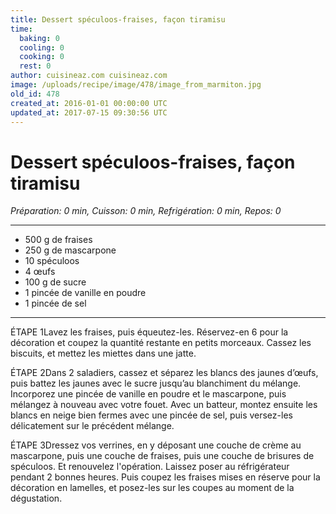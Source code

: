 ```yaml
---
title: Dessert spéculoos-fraises, façon tiramisu
time:
  baking: 0
  cooling: 0
  cooking: 0
  rest: 0
author: cuisineaz.com cuisineaz.com
image: /uploads/recipe/image/478/image_from_marmiton.jpg
old_id: 478
created_at: 2016-01-01 00:00:00 UTC
updated_at: 2017-07-15 09:30:56 UTC
---
```


# Dessert spéculoos-fraises, façon tiramisu

*Préparation: 0 min, Cuisson: 0 min, Refrigération: 0 min, Repos: 0*

---

- 500 g de fraises
- 250 g de mascarpone
- 10 spéculoos
- 4 œufs
- 100 g de sucre
- 1 pincée de vanille en poudre
- 1 pincée de sel

---

ÉTAPE 1Lavez les fraises, puis équeutez-les. Réservez-en 6 pour la décoration et coupez la quantité restante en petits morceaux. Cassez les biscuits, et mettez les miettes dans une jatte.

ÉTAPE 2Dans 2 saladiers, cassez et séparez les blancs des jaunes d’œufs, puis battez les jaunes avec le sucre jusqu’au blanchiment du mélange. Incorporez une pincée de vanille en poudre et le mascarpone, puis mélangez à nouveau avec votre fouet. Avec un batteur, montez ensuite les blancs en neige bien fermes avec une pincée de sel, puis versez-les délicatement sur le précédent mélange.

ÉTAPE 3Dressez vos verrines, en y déposant une couche de crème au mascarpone, puis une couche de fraises, puis une couche de brisures de spéculoos. Et renouvelez l'opération. Laissez poser au réfrigérateur pendant 2 bonnes heures. Puis coupez les fraises mises en réserve pour la décoration en lamelles, et posez-les sur les coupes au moment de la dégustation.
